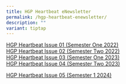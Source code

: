 ```yaml
---
title: HGP Heartbeat eNewsletter
permalink: /hgp-heartbeat-enewsletter/
description: ""
variant: tiptap
---
```

<p><a href="/files/HGP%20Heartbeat%20Issue%2001%202022.pdf" rel="noopener" target="_blank">HGP Heartbeat Issue 01 (Semester One 2022) </a>
<br><a href="/files/2022%20HGPHearbeat%20Issue02.pdf" rel="noopener" target="_blank">HGP Heartbeat Issue 02 (Semester Two 2022) </a>
<br><a href="https://file.go.gov.sg/hgpheartbeatissue03.pdf" rel="noopener" target="_blank">HGP Heartbeat Issue 03 (Semester One 2023) </a>
<br><a href="https://go.gov.sg/hgp-heartbeat-4" rel="noopener" target="_blank">HGP Heartbeat Issue 04 (Semester Two 2023)</a>
</p>
<p><a href="/files/issue05_Final_reduced.pdf" rel="noopener noreferrer nofollow" target="_blank">HGP Heartbeat Issue 05 (Semester 1 2024)</a>
</p>
<p></p>
<p></p>